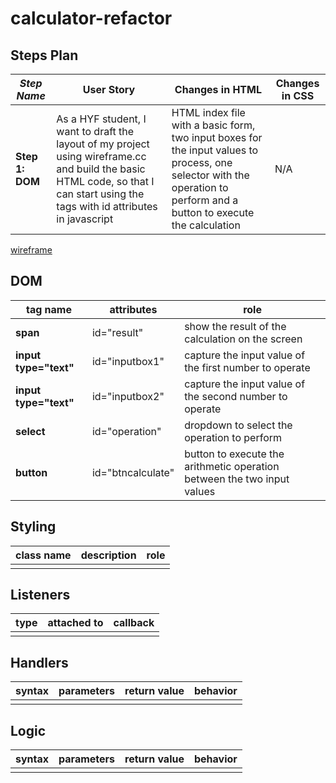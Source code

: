 # calculator-refactor

## Steps Plan


| _Step Name_ | User Story | Changes in HTML | Changes in CSS |
| --- | --- | --- | --- |
| __Step 1: DOM__ | As a HYF student, I want to draft the layout of my project using wireframe.cc and build the basic HTML code, so that I can start using the tags with id attributes in javascript | HTML index file with a basic form, two input boxes for the input values to process, one selector with the operation to perform and a button to execute the calculation | N/A |

[wireframe](https://wireframe.cc/vtW61U)

## DOM

| tag name | attributes | role |
| --- | --- | --- |
| __span__ | id="result" | show the result of the calculation on the screen |
| __input type="text"__ | id="inputbox1" | capture the input value of the first number to operate |
| __input type="text"__ | id="inputbox2" | capture the input value of the second number to operate |
| __select__ | id="operation" | dropdown to select the operation to perform |
| __button__ | id="btncalculate" | button to execute the arithmetic operation between the two input values |

## Styling

| class name | description | role |
| --- | --- | --- |
| | | |

## Listeners

| type | attached to | callback |
| --- | --- | --- |
| | | |

## Handlers

| syntax | parameters | return value | behavior |
| --- | --- | --- | --- |
| | | | |

## Logic

| syntax | parameters | return value | behavior |
| --- | --- | --- | --- |
| | | | |

